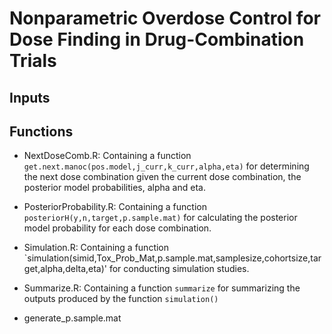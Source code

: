 # Nonparametric Overdose Control for Dose Finding in Drug-Combination Trials
## Inputs

## Functions
- NextDoseComb.R: Containing a function `get.next.manoc(pos.model,j_curr,k_curr,alpha,eta)` for determining the next dose combination given the current dose combination, the posterior model probabilities, alpha and eta. 

- PosteriorProbability.R: Containing a function `posteriorH(y,n,target,p.sample.mat)` for calculating the posterior model probability for each dose combination.
- Simulation.R: Containing a function `simulation(simid,Tox_Prob_Mat,p.sample.mat,samplesize,cohortsize,target,alpha,delta,eta)' for conducting simulation studies. 

- Summarize.R: Containing a function `summarize` for summarizing the outputs produced by the function `simulation()`

- generate_p.sample.mat

